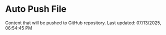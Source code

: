 # Auto Push File

Content that will be pushed to GitHub repository.
Last updated: 07/13/2025, 06:54:45 PM